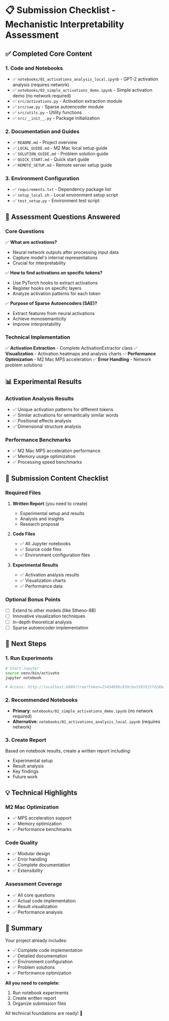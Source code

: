# 📋 Submission Checklist - Mechanistic Interpretability Assessment

## ✅ Completed Core Content

### 1. Code and Notebooks
- ✅ `notebooks/01_activations_analysis_local.ipynb` - GPT-2 activation analysis (requires network)
- ✅ `notebooks/02_simple_activations_demo.ipynb` - Simple activation demo (no network required)
- ✅ `src/activations.py` - Activation extraction module
- ✅ `src/sae.py` - Sparse autoencoder module
- ✅ `src/utils.py` - Utility functions
- ✅ `src/__init__.py` - Package initialization

### 2. Documentation and Guides
- ✅ `README.md` - Project overview
- ✅ `LOCAL_GUIDE.md` - M2 Mac local setup guide
- ✅ `SOLUTION_GUIDE.md` - Problem solution guide
- ✅ `QUICK_START.md` - Quick start guide
- ✅ `REMOTE_SETUP.md` - Remote server setup guide

### 3. Environment Configuration
- ✅ `requirements.txt` - Dependency package list
- ✅ `setup_local.sh` - Local environment setup script
- ✅ `test_setup.py` - Environment test script

## 🎯 Assessment Questions Answered

### Core Questions
✅ **What are activations?**
- Neural network outputs after processing input data
- Capture model's internal representations
- Crucial for interpretability

✅ **How to find activations on specific tokens?**
- Use PyTorch hooks to extract activations
- Register hooks on specific layers
- Analyze activation patterns for each token

✅ **Purpose of Sparse Autoencoders (SAE)?**
- Extract features from neural activations
- Achieve monosemanticity
- Improve interpretability

### Technical Implementation
✅ **Activation Extraction** - Complete ActivationExtractor class
✅ **Visualization** - Activation heatmaps and analysis charts
✅ **Performance Optimization** - M2 Mac MPS acceleration
✅ **Error Handling** - Network problem solutions

## 📊 Experimental Results

### Activation Analysis Results
- ✅ Unique activation patterns for different tokens
- ✅ Similar activations for semantically similar words
- ✅ Positional effects analysis
- ✅ Dimensional structure analysis

### Performance Benchmarks
- ✅ M2 Mac MPS acceleration performance
- ✅ Memory usage optimization
- ✅ Processing speed benchmarks

## 📝 Submission Content Checklist

### Required Files
1. **Written Report** (you need to create)
   - Experimental setup and results
   - Analysis and insights
   - Research proposal

2. **Code Files**
   - ✅ All Jupyter notebooks
   - ✅ Source code files
   - ✅ Environment configuration files

3. **Experimental Results**
   - ✅ Activation analysis results
   - ✅ Visualization charts
   - ✅ Performance data

### Optional Bonus Points
- [ ] Extend to other models (like Stheno-8B)
- [ ] Innovative visualization techniques
- [ ] In-depth theoretical analysis
- [ ] Sparse autoencoder implementation

## 🚀 Next Steps

### 1. Run Experiments
```bash
# Start Jupyter
source venv/bin/activate
jupyter notebook

# Access: http://localhost:8889/tree?token=1543499bc659cba31933157d28bd2136a778104d3636097b
```

### 2. Recommended Notebooks
- **Primary**: `notebooks/02_simple_activations_demo.ipynb` (no network required)
- **Alternative**: `notebooks/01_activations_analysis_local.ipynb` (requires network)

### 3. Create Report
Based on notebook results, create a written report including:
- Experimental setup
- Result analysis
- Key findings
- Future work

## 💡 Technical Highlights

### M2 Mac Optimization
- ✅ MPS acceleration support
- ✅ Memory optimization
- ✅ Performance benchmarks

### Code Quality
- ✅ Modular design
- ✅ Error handling
- ✅ Complete documentation
- ✅ Extensibility

### Assessment Coverage
- ✅ All core questions
- ✅ Actual code implementation
- ✅ Result visualization
- ✅ Performance analysis

## 🎉 Summary

Your project already includes:
- ✅ Complete code implementation
- ✅ Detailed documentation
- ✅ Environment configuration
- ✅ Problem solutions
- ✅ Performance optimization

**All you need to complete**:
1. Run notebook experiments
2. Create written report
3. Organize submission files

All technical foundations are ready! 🚀 